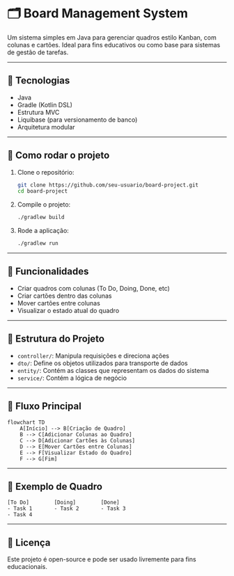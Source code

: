 
# 🗂️ Board Management System

Um sistema simples em Java para gerenciar quadros estilo Kanban, com colunas e cartões. Ideal para fins educativos ou como base para sistemas de gestão de tarefas.

---

## 🔧 Tecnologias

- Java
- Gradle (Kotlin DSL)
- Estrutura MVC
- Liquibase (para versionamento de banco)
- Arquitetura modular

---

## 🚀 Como rodar o projeto

1. Clone o repositório:
   ```bash
   git clone https://github.com/seu-usuario/board-project.git
   cd board-project
   ```

2. Compile o projeto:
   ```bash
   ./gradlew build
   ```

3. Rode a aplicação:
   ```bash
   ./gradlew run
   ```

---

## 🧠 Funcionalidades

- Criar quadros com colunas (To Do, Doing, Done, etc)
- Criar cartões dentro das colunas
- Mover cartões entre colunas
- Visualizar o estado atual do quadro

---

## 🧭 Estrutura do Projeto

- `controller/`: Manipula requisições e direciona ações
- `dto/`: Define os objetos utilizados para transporte de dados
- `entity/`: Contém as classes que representam os dados do sistema
- `service/`: Contém a lógica de negócio

---

## 🔄 Fluxo Principal

```mermaid
flowchart TD
    A[Início] --> B[Criação de Quadro]
    B --> C[Adicionar Colunas ao Quadro]
    C --> D[Adicionar Cartões às Colunas]
    D --> E[Mover Cartões entre Colunas]
    E --> F[Visualizar Estado do Quadro]
    F --> G[Fim]
```

---

## 📂 Exemplo de Quadro

```
[To Do]        [Doing]        [Done]
- Task 1       - Task 2       - Task 3
- Task 4
```

---

## 📜 Licença

Este projeto é open-source e pode ser usado livremente para fins educacionais.
